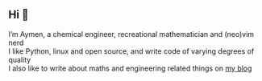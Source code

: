 ## Hi 👋

I’m Aymen, a chemical engineer, recreational mathematician and (neo)vim nerd  
I like Python, linux and open source, and write code of varying degrees of quality  
I also like to write about maths and engineering related things on [my blog](https://aymenhafeez.github.io/)  

<!---
aymenhafeez/aymenhafeez is a ✨ special ✨ repository because its `README.md` (this file) appears on your GitHub profile.
You can click the Preview link to take a look at your changes.
--->
